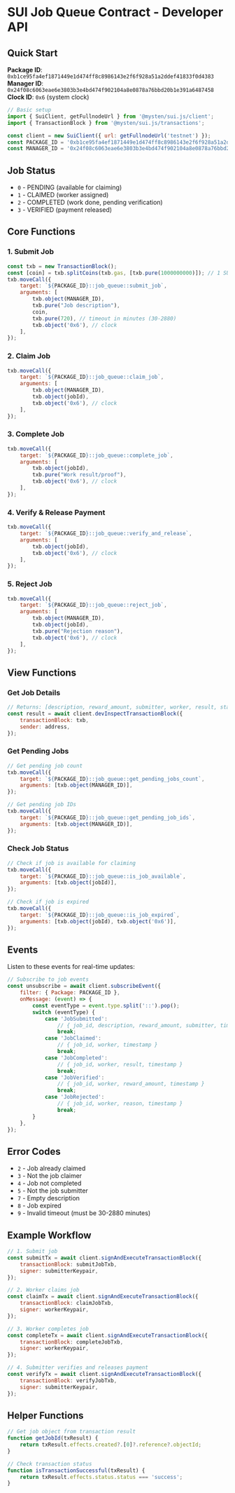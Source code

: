 # SUI Job Queue Contract - Developer API

## Quick Start

**Package ID**: `0xb1ce95fa4ef1871449e1d474ff8c8986143e2f6f928a51a2ddef41833f0d4383`  
**Manager ID**: `0x24f08c6063eae6e3803b3e4bd474f902104a8e0878a76bbd20b1e391a6487458`  
**Clock ID**: `0x6` (system clock)

```javascript
// Basic setup
import { SuiClient, getFullnodeUrl } from '@mysten/sui.js/client';
import { TransactionBlock } from '@mysten/sui.js/transactions';

const client = new SuiClient({ url: getFullnodeUrl('testnet') });
const PACKAGE_ID = '0xb1ce95fa4ef1871449e1d474ff8c8986143e2f6f928a51a2ddef41833f0d4383';
const MANAGER_ID = '0x24f08c6063eae6e3803b3e4bd474f902104a8e0878a76bbd20b1e391a6487458';
```

## Job Status
- `0` - PENDING (available for claiming)
- `1` - CLAIMED (worker assigned)
- `2` - COMPLETED (work done, pending verification)
- `3` - VERIFIED (payment released)

## Core Functions

### 1. Submit Job
```javascript
const txb = new TransactionBlock();
const [coin] = txb.splitCoins(txb.gas, [txb.pure(1000000000)]); // 1 SUI
txb.moveCall({
    target: `${PACKAGE_ID}::job_queue::submit_job`,
    arguments: [
        txb.object(MANAGER_ID),
        txb.pure("Job description"),
        coin,
        txb.pure(720), // timeout in minutes (30-2880)
        txb.object('0x6'), // clock
    ],
});
```

### 2. Claim Job
```javascript
txb.moveCall({
    target: `${PACKAGE_ID}::job_queue::claim_job`,
    arguments: [
        txb.object(MANAGER_ID),
        txb.object(jobId),
        txb.object('0x6'), // clock
    ],
});
```

### 3. Complete Job
```javascript
txb.moveCall({
    target: `${PACKAGE_ID}::job_queue::complete_job`,
    arguments: [
        txb.object(jobId),
        txb.pure("Work result/proof"),
        txb.object('0x6'), // clock
    ],
});
```

### 4. Verify & Release Payment
```javascript
txb.moveCall({
    target: `${PACKAGE_ID}::job_queue::verify_and_release`,
    arguments: [
        txb.object(jobId),
        txb.object('0x6'), // clock
    ],
});
```

### 5. Reject Job
```javascript
txb.moveCall({
    target: `${PACKAGE_ID}::job_queue::reject_job`,
    arguments: [
        txb.object(MANAGER_ID),
        txb.object(jobId),
        txb.pure("Rejection reason"),
        txb.object('0x6'), // clock
    ],
});
```

## View Functions

### Get Job Details
```javascript
// Returns: [description, reward_amount, submitter, worker, result, status]
const result = await client.devInspectTransactionBlock({
    transactionBlock: txb,
    sender: address,
});
```

### Get Pending Jobs
```javascript
// Get pending job count
txb.moveCall({
    target: `${PACKAGE_ID}::job_queue::get_pending_jobs_count`,
    arguments: [txb.object(MANAGER_ID)],
});

// Get pending job IDs
txb.moveCall({
    target: `${PACKAGE_ID}::job_queue::get_pending_job_ids`,
    arguments: [txb.object(MANAGER_ID)],
});
```

### Check Job Status
```javascript
// Check if job is available for claiming
txb.moveCall({
    target: `${PACKAGE_ID}::job_queue::is_job_available`,
    arguments: [txb.object(jobId)],
});

// Check if job is expired
txb.moveCall({
    target: `${PACKAGE_ID}::job_queue::is_job_expired`,
    arguments: [txb.object(jobId), txb.object('0x6')],
});
```

## Events

Listen to these events for real-time updates:

```javascript
// Subscribe to job events
const unsubscribe = await client.subscribeEvent({
    filter: { Package: PACKAGE_ID },
    onMessage: (event) => {
        const eventType = event.type.split('::').pop();
        switch (eventType) {
            case 'JobSubmitted':
                // { job_id, description, reward_amount, submitter, timestamp }
                break;
            case 'JobClaimed':
                // { job_id, worker, timestamp }
                break;
            case 'JobCompleted':
                // { job_id, worker, result, timestamp }
                break;
            case 'JobVerified':
                // { job_id, worker, reward_amount, timestamp }
                break;
            case 'JobRejected':
                // { job_id, worker, reason, timestamp }
                break;
        }
    },
});
```

## Error Codes
- `2` - Job already claimed
- `3` - Not the job claimer
- `4` - Job not completed
- `5` - Not the job submitter
- `7` - Empty description
- `8` - Job expired
- `9` - Invalid timeout (must be 30-2880 minutes)

## Example Workflow

```javascript
// 1. Submit job
const submitTx = await client.signAndExecuteTransactionBlock({
    transactionBlock: submitJobTxb,
    signer: submitterKeypair,
});

// 2. Worker claims job
const claimTx = await client.signAndExecuteTransactionBlock({
    transactionBlock: claimJobTxb,
    signer: workerKeypair,
});

// 3. Worker completes job
const completeTx = await client.signAndExecuteTransactionBlock({
    transactionBlock: completeJobTxb,
    signer: workerKeypair,
});

// 4. Submitter verifies and releases payment
const verifyTx = await client.signAndExecuteTransactionBlock({
    transactionBlock: verifyJobTxb,
    signer: submitterKeypair,
});
```

## Helper Functions

```javascript
// Get job object from transaction result
function getJobId(txResult) {
    return txResult.effects.created?.[0]?.reference?.objectId;
}

// Check transaction status
function isTransactionSuccessful(txResult) {
    return txResult.effects.status.status === 'success';
}
```
